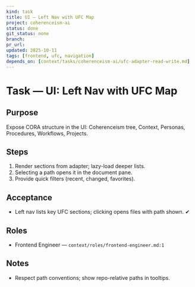 ```yaml
---
kind: task
title: UI — Left Nav with UFC Map
project: coherenceism-ai
status: done
git_status: none
branch: 
pr_url: 
updated: 2025-10-11
tags: [frontend, ufc, navigation]
depends_on: [context/tasks/coherenceism-ai/ufc-adapter-read-write.md]
---
```


# Task — UI: Left Nav with UFC Map

## Purpose
Expose CORA structure in the UI: Coherenceism tree, Context, Personas, Procedures, Workflows, Projects.

## Steps
1) Render sections from adapter; lazy-load deeper lists.
2) Selecting a path opens it in the document pane.
3) Provide quick filters (recent, changed, favorites).

## Acceptance
- Left nav lists key UFC sections; clicking opens files with path shown. ✔

## Roles
- Frontend Engineer — `context/roles/frontend-engineer.md:1`

## Notes
- Respect path conventions; show repo-relative paths in tooltips.
